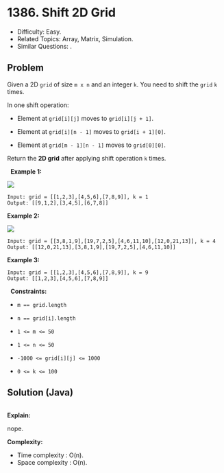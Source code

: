# 1386. Shift 2D Grid

- Difficulty: Easy.
- Related Topics: Array, Matrix, Simulation.
- Similar Questions: .

## Problem

Given a 2D ```grid``` of size ```m x n``` and an integer ```k```. You need to shift the ```grid``` ```k``` times.

In one shift operation:


	
- Element at ```grid[i][j]``` moves to ```grid[i][j + 1]```.
	
- Element at ```grid[i][n - 1]``` moves to ```grid[i + 1][0]```.
	
- Element at ```grid[m - 1][n - 1]``` moves to ```grid[0][0]```.


Return the **2D grid** after applying shift operation ```k``` times.

 
**Example 1:**

![](https://assets.leetcode.com/uploads/2019/11/05/e1.png)

```
Input: grid = [[1,2,3],[4,5,6],[7,8,9]], k = 1
Output: [[9,1,2],[3,4,5],[6,7,8]]
```

**Example 2:**

![](https://assets.leetcode.com/uploads/2019/11/05/e2.png)

```
Input: grid = [[3,8,1,9],[19,7,2,5],[4,6,11,10],[12,0,21,13]], k = 4
Output: [[12,0,21,13],[3,8,1,9],[19,7,2,5],[4,6,11,10]]
```

**Example 3:**

```
Input: grid = [[1,2,3],[4,5,6],[7,8,9]], k = 9
Output: [[1,2,3],[4,5,6],[7,8,9]]
```

 
**Constraints:**


	
- ```m == grid.length```
	
- ```n == grid[i].length```
	
- ```1 <= m <= 50```
	
- ```1 <= n <= 50```
	
- ```-1000 <= grid[i][j] <= 1000```
	
- ```0 <= k <= 100```



## Solution (Java)

```java

```

**Explain:**

nope.

**Complexity:**

* Time complexity : O(n).
* Space complexity : O(n).
